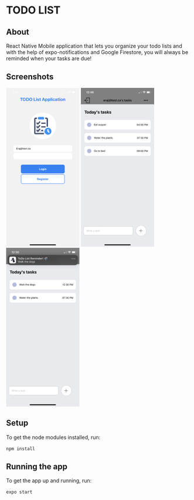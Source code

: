 # TODO LIST

## About

React Native Mobile application that lets you organize your todo lists and with the help of expo-notifications and Google Firestore, you will always be reminded when your tasks are due! 


## Screenshots

  <img
  alt="Login Screen"
  width="200"
  src="/screenshots/loginscreen.png"
  /> 
 <img
  alt="Home Screen"
  width="200"
  src="/screenshots/homepagewithitems.png"
  /><img
  alt="Notification Feature"
  width="200"
  src="/screenshots/notification.png"
  />


  
## Setup

To get the node modules installed, run:

```shell
npm install
```

## Running the app

To get the app up and running, run:

```shell
expo start 
```
